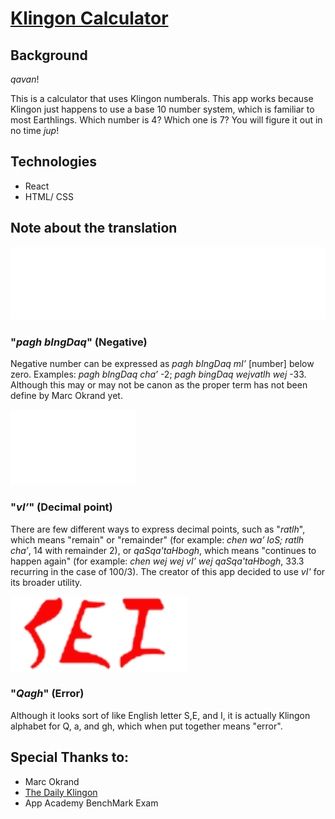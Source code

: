 # [Klingon Calculator](https://yu-huanwu.github.io/Klingon_Calculator/)

## Background

_qavan_! 

This is a calculator that uses Klingon numberals. This app works because Klingon just
happens to use a base 10 number system, which is familiar to most Earthlings. Which number
is 4? Which one is 7? You will figure it out in no time _jup_!

## Technologies
* React
* HTML/ CSS

## Note about the translation

![Negative](https://raw.githubusercontent.com/Yu-HuanWu/Klingon_Calculator/6ef915ad81f53c5ec33782d1f02c0e7e3809aaf9/public/KlingonNegative.svg)

### "_pagh bIngDaq_" (Negative)

Negative number can be expressed as _pagh bIngDaq mI’_ [number] below zero. Examples: _pagh bIngDaq cha’_ -2; _pagh bingDaq wejvatlh wej_ -33. Although this may 
or may not be canon as the proper term has not been define by Marc Okrand yet.


![Decimal](https://raw.githubusercontent.com/Yu-HuanWu/Klingon_Calculator/6926b011a46f0195bf1c2c0de7c027900a4633c7/public/KlingonDecimal.svg)

### "_vI’_" (Decimal point)

There are few different ways to express decimal points, such as "_ratlh_", which means
"remain" or "remainder" (for example: _chen wa’ loS; ratlh cha’_, 14 with remainder 2), or 
_qaSqa'taHbogh_, which means "continues to happen again" (for example: _chen wej wej vI’ wej qaSqa'taHbogh_, 33.3 recurring in the case of 100/3). The creator of this app decided to
use _vI'_ for its broader utility.


![Error](https://raw.githubusercontent.com/Yu-HuanWu/Klingon_Calculator/6926b011a46f0195bf1c2c0de7c027900a4633c7/public/KlingonError.svg)

### "_Qagh_" (Error)

Although it looks sort of like English letter S,E, and I, it is actually Klingon
alphabet for Q, a, and gh, which when put together means "error".

## Special Thanks to:
* Marc Okrand
* [The Daily Klingon](https://daily-klingon.tumblr.com/post/177667068522/simple-mathematical-operations)
* App Academy BenchMark Exam